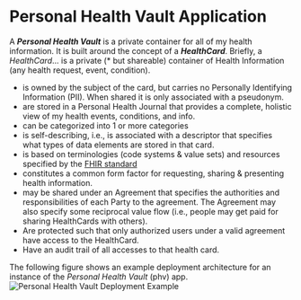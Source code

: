 # Personal Health Vault Application
A _**Personal Health Vault**_ is a private container for all of my health information. It is built around the concept of a _**HealthCard**_. Briefly, a _HealthCard_...
is a private (* but shareable) container of Health Information (any health request, event, condition).
* is owned by the subject of the card, but carries no Personally Identifying Information (PII). When shared it is only associated with a pseudonym.
* are stored in a Personal Health Journal that provides a complete, holistic view of my health events, conditions, and info.
* can be categorized into 1 or more categories
* is self-describing, i.e., is associated with a descriptor that specifies what types of data elements are stored in that card.
* is based on terminologies (code systems & value sets) and resources specified by the [FHIR standard](http://hl7.org/fhir/)
* constitutes a common form factor for requesting, sharing & presenting health information.
* may be shared under an Agreement that specifies the authorities and responsibilities of each Party to the agreement. The Agreement may also specify some reciprocal value flow (i.e., people may get paid for sharing HealthCards with others).
* Are protected such that only authorized users under a valid agreement have access to the HealthCard.
* Have an audit trail of all accesses to that health card.

The following figure shows an example deployment architecture for an instance of the _Personal Health Vault_ (phv) app.
![Personal Health Vault Deployment Example](https://github.com/evomimic/holo-health/blob/master/images/phv-deployment-example.png)
